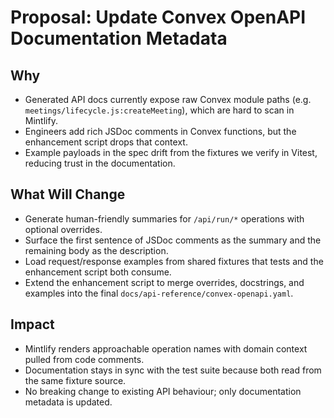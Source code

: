 # Proposal: Update Convex OpenAPI Documentation Metadata

## Why
- Generated API docs currently expose raw Convex module paths (e.g. `meetings/lifecycle.js:createMeeting`), which are hard to scan in Mintlify.
- Engineers add rich JSDoc comments in Convex functions, but the enhancement script drops that context.
- Example payloads in the spec drift from the fixtures we verify in Vitest, reducing trust in the documentation.

## What Will Change
- Generate human-friendly summaries for `/api/run/*` operations with optional overrides.
- Surface the first sentence of JSDoc comments as the summary and the remaining body as the description.
- Load request/response examples from shared fixtures that tests and the enhancement script both consume.
- Extend the enhancement script to merge overrides, docstrings, and examples into the final `docs/api-reference/convex-openapi.yaml`.

## Impact
- Mintlify renders approachable operation names with domain context pulled from code comments.
- Documentation stays in sync with the test suite because both read from the same fixture source.
- No breaking change to existing API behaviour; only documentation metadata is updated.
